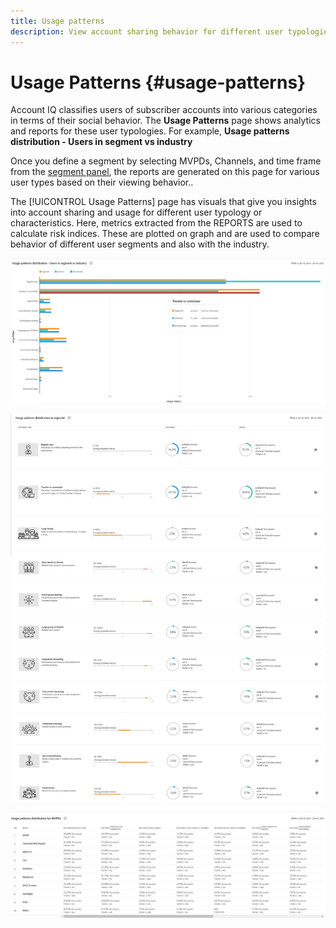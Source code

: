 ```yaml
---
title: Usage patterns
description: View account sharing behavior for different user typologies.
---
```


# Usage Patterns {#usage-patterns}

Account IQ classifies users of subscriber accounts into various categories in terms of their social behavior. The **Usage Patterns** page shows analytics and reports for these user typologies. For example, **Usage patterns distribution - Users in segment vs industry**

Once you define a segment by selecting MVPDs, Channels, and time frame from the [segment panel](help\AccountIQ\segments-timeframe.md), the reports are generated on this page for various user types based on their viewing behavior..  

The [!UICONTROL Usage Patterns] page has visuals that give you insights into account sharing and usage for different user typology or characteristics. Here, metrics extracted from the REPORTS are used to calculate risk indices. These are plotted on graph and are used to compare behavior of different user segments and also with the industry.  

![](assets/segment-users-industry.png)

![](assets/usage-pattern-segmentwise.png)

![](assets/usage-patterns-mvpdwise.png)


